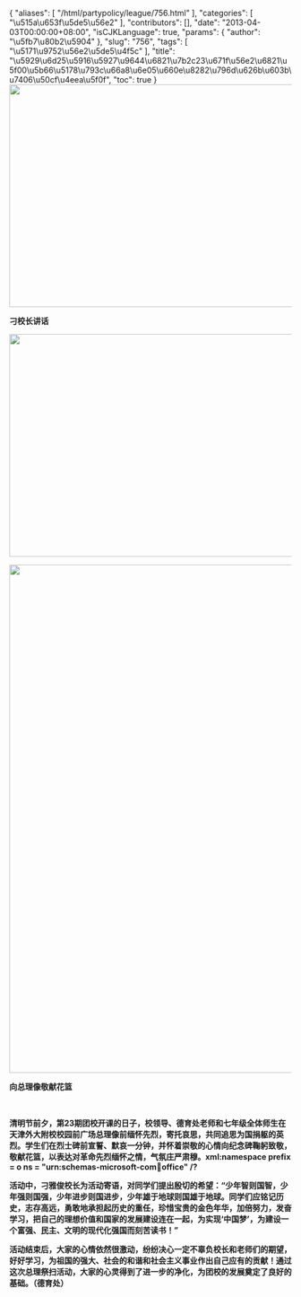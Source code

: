 {
    "aliases": [
        "/html/partypolicy/league/756.html"
    ],
    "categories": [
        "\u515a\u653f\u5de5\u56e2"
    ],
    "contributors": [],
    "date": "2013-04-03T00:00:00+08:00",
    "isCJKLanguage": true,
    "params": {
        "author": "\u5fb7\u80b2\u5904"
    },
    "slug": "756",
    "tags": [
        "\u5171\u9752\u56e2\u5de5\u4f5c"
    ],
    "title": "\u5929\u6d25\u5916\u5927\u9644\u6821\u7b2c23\u671f\u56e2\u6821\u5f00\u5b66\u5178\u793c\u66a8\u6e05\u660e\u8282\u796d\u626b\u603b\u7406\u50cf\u4eea\u5f0f",
    "toc": true
}
**<img
    src="https://cdn.tfls.online/mirror/full/8f9201edcbe4255af1cc1fd99a48d5970e87b209.jpg"
    style="display:block;margin-left:auto;margin-right:auto;"
    decoding="async"
    fetchpriority="auto"
    loading="lazy"
    height="397"
    width="600"
/>**

**刁校长讲话**

**<img
    src="https://cdn.tfls.online/mirror/full/cd621a2f844287673f3b36744f31c8f384b923e3.jpg"
    style="display:block;margin-left:auto;margin-right:auto;"
    decoding="async"
    fetchpriority="auto"
    loading="lazy"
    height="397"
    width="600"
/>**

**<img
    src="https://cdn.tfls.online/mirror/full/4d964afac3adda520446181fba3946b20d9dd468.jpg"
    style="display:block;margin-left:auto;margin-right:auto;"
    decoding="async"
    fetchpriority="auto"
    loading="lazy"
    height="906"
    width="600"
/>**

**向总理像敬献花篮**

 

**清明节前夕，第23期团校开课的日子，校领导、德育处老师和七年级全体师生在天津外大附校校园前广场总理像前缅怀先烈，寄托哀思，共同追思为国捐躯的英烈。学生们在烈士碑前宣誓、默哀一分钟，并怀着崇敬的心情向纪念碑鞠躬致敬，敬献花篮，以表达对革命先烈缅怀之情，气氛庄严肃穆。xml:namespace prefix = o ns = "urn:schemas-microsoft-com:office:office" /?**

**活动中，刁雅俊校长为活动寄语，对同学们提出殷切的希望：“少年智则国智，少年强则国强，少年进步则国进步，少年雄于地球则国雄于地球。同学们应铭记历史，志存高远，勇敢地承担起历史的重任，珍惜宝贵的金色年华，加倍努力，发奋学习，把自己的理想价值和国家的发展建设连在一起，为实现‘中国梦’，为建设一个富强、民主、文明的现代化强国而刻苦读书！”**

**活动结束后，大家的心情依然很激动，纷纷决心一定不辜负校长和老师们的期望，好好学习，为祖国的强大、社会的和谐和社会主义事业作出自己应有的贡献！通过这次总理祭扫活动，大家的心灵得到了进一步的净化，为团校的发展奠定了良好的基础。（德育处）**

